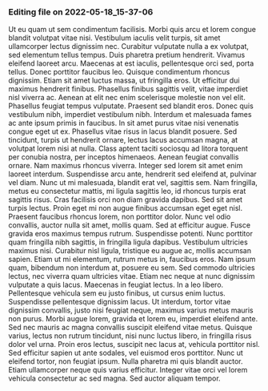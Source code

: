 

### Editing file on 2022-05-18_15-37-06

Ut eu quam ut sem condimentum facilisis. Morbi quis arcu et lorem congue blandit volutpat vitae nisi. Vestibulum iaculis velit turpis, sit amet ullamcorper lectus dignissim nec. Curabitur vulputate nulla a ex volutpat, sed elementum tellus tempus. Duis pharetra pretium hendrerit. Vivamus eleifend laoreet arcu. Maecenas at est iaculis, pellentesque orci sed, porta tellus. Donec porttitor faucibus leo.
Quisque condimentum rhoncus dignissim. Etiam sit amet luctus massa, ut fringilla eros. Ut efficitur dui maximus hendrerit finibus. Phasellus finibus sagittis velit, vitae imperdiet nisl viverra ac. Aenean at elit nec enim scelerisque molestie non vel elit. Phasellus feugiat tempus vulputate. Praesent sed blandit eros.
Donec quis vestibulum nibh, imperdiet vestibulum nibh. Interdum et malesuada fames ac ante ipsum primis in faucibus. In sit amet purus vitae nisi venenatis congue eget ut ex. Phasellus vitae risus in lacus blandit posuere. Sed tincidunt, turpis ut hendrerit ornare, lectus lacus accumsan magna, at volutpat lorem nisi at nulla. Class aptent taciti sociosqu ad litora torquent per conubia nostra, per inceptos himenaeos. Aenean feugiat convallis ornare. Nam maximus rhoncus viverra. Integer sed lorem sit amet enim laoreet interdum. Suspendisse arcu ante, hendrerit sed eleifend at, pulvinar vel diam. Nunc ut mi malesuada, blandit erat vel, sagittis sem. Nam fringilla, metus eu consectetur mattis, mi ligula sagittis leo, id rhoncus turpis erat sagittis risus. Cras facilisis orci non diam gravida dapibus. Sed sit amet turpis lectus. Proin eget mi non augue finibus accumsan eget eget nisl. Praesent faucibus rhoncus lorem, non porttitor dolor.
Nunc vel odio convallis, auctor nulla sit amet, mollis quam. Sed at efficitur augue. Fusce gravida eros maximus tempus rutrum. Suspendisse potenti. Nunc porttitor quam fringilla nibh sagittis, in fringilla ligula dapibus. Vestibulum ultricies maximus nisi. Curabitur nisl ligula, tristique eu augue ac, mollis accumsan sapien. Etiam ut mi elementum, rutrum metus in, faucibus eros. Nam ipsum quam, bibendum non interdum at, posuere eu sem. Sed commodo ultricies lectus, nec viverra quam ultricies vitae. Etiam nec neque at nunc dignissim vulputate a quis lacus. Maecenas in feugiat lectus. In a leo libero.
Pellentesque vehicula sem eu justo finibus, ut cursus enim luctus. Suspendisse pellentesque dignissim lacus. Ut interdum, tortor vitae dignissim convallis, justo nisi feugiat neque, maximus varius metus mauris non purus. Morbi augue lorem, gravida et lorem eu, imperdiet eleifend ante. Sed nec mauris ac magna convallis suscipit eleifend vitae metus. Quisque varius, lectus non rutrum tincidunt, nisi nunc luctus libero, in fringilla risus dolor vel urna. Proin eros lectus, suscipit nec lacus at, vehicula porttitor nisl. Sed efficitur sapien ut ante sodales, vel euismod eros porttitor. Nunc ut eleifend tortor, non feugiat ipsum. Nulla pharetra mi quis blandit auctor. Etiam ullamcorper neque quis varius efficitur. Integer vitae orci vel lorem vehicula consectetur ac sed magna. Sed auctor aliquam tempor.


